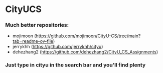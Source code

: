 # CityUCS

### Much better repositories:
- mojimoon (https://github.com/mojimoon/CityU-CS/tree/main?tab=readme-ov-file)
- jerrykhh (https://github.com/jerrykhh/cityu)
- dehezhang2 (https://github.com/dehezhang2/CityU_CS_Assignments)

### Just type in cityu in the search bar and you'll find plenty
